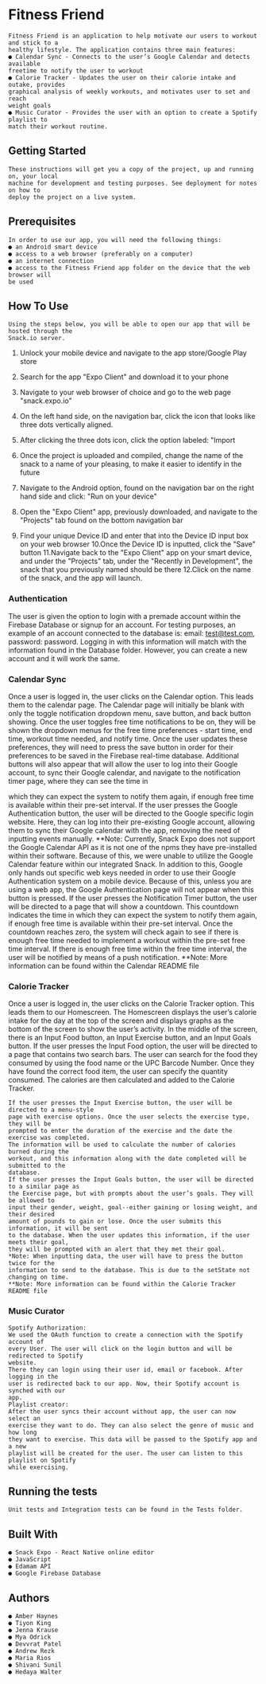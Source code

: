 # Fitness Friend

```
Fitness Friend is an application to help motivate our users to workout and stick to a
healthy lifestyle. The application contains three main features:
● Calendar Sync - Connects to the user’s Google Calendar and detects available
freetime to notify the user to workout
● Calorie Tracker - Updates the user on their calorie intake and outake, provides
graphical analysis of weekly workouts, and motivates user to set and reach
weight goals
● Music Curator - Provides the user with an option to create a Spotify playlist to
match their workout routine.
```
## Getting Started

```
These instructions will get you a copy of the project, up and running on, your local
machine for development and testing purposes. See deployment for notes on how to
deploy the project on a live system.
```
## Prerequisites

```
In order to use our app, you will need the following things:
● an Android smart device
● access to a web browser (preferably on a computer)
● an internet connection
● access to the Fitness Friend app folder on the device that the web browser will
be used
```
## How To Use

```
Using the steps below, you will be able to open our app that will be hosted through the
Snack.io server.
```
1. Unlock your mobile device and navigate to the app store/Google Play store
2. Search for the app "Expo Client" and download it to your phone


3. Navigate to your web browser of choice and go to the web page "snack.expo.io"
4. On the left hand side, on the navigation bar, click the icon that looks like three
    dots vertically aligned.
5. After clicking the three dots icon, click the option labeled: "Import
6. Once the project is uploaded and compiled, change the name of the snack to a
    name of your pleasing, to make it easier to identify in the future
7. Navigate to the Android option, found on the navigation bar on the right hand
    side and click: "Run on your device"
8. Open the "Expo Client" app, previously downloaded, and navigate to the
    "Projects" tab found on the bottom navigation bar
9. Find your unique Device ID and enter that into the Device ID input box on your
    web browser
10.Once the Device ID is inputted, click the "Save" button
11.Navigate back to the "Expo Client" app on your smart device, and under the
    "Projects" tab, under the "Recently in Development", the snack that you
    previously named should be there
12.Click on the name of the snack, and the app will launch.

### Authentication

The user is given the option to login with a premade account within the Firebase
Database or signup for an account. For testing purposes, an example of an account
connected to the database is: email: ​test@test.com​, password: password. Logging in
with this information will match with the information found in the Database folder.
However, you can create a new account and it will work the same.

### Calendar Sync

Once a user is logged in, the user clicks on the Calendar option. This leads them to the
calendar page.
The Calendar page will initially be blank with only the toggle notification dropdown
menu, save button, and back button showing. Once the user toggles free time
notifications to be on, they will be shown the dropdown menus for the free time
preferences - start time, end time, workout time needed, and notify time. Once the user
updates these preferences, they will need to press the save button in order for their
preferences to be saved in the Firebase real-time database. Additional buttons will also
appear that will allow the user to log into their Google account, to sync their Google
calendar, and navigate to the notification timer page, where they can see the time in


which they can expect the system to notify them again, if enough free time is available
within their pre-set interval.
If the user presses the Google Authentication button, the user will be directed to the
Google specific login website. Here, they can log into their pre-existing Google account,
allowing them to sync their Google calendar with the app, removing the need of
inputting events manually.
**Note: Currently, Snack Expo does not support the Google Calendar API as it is
not one of the npms they have pre-installed within their software. Because of this,
we were unable to utilize the Google Calendar feature within our integrated
Snack. In addition to this, Google only hands out specific web keys needed in
order to use their Google Authentication system on a mobile device. Because of
this, unless you are using a web app, the Google Authentication page will not
appear when this button is pressed.
If the user presses the Notification Timer button, the user will be directed to a page that
will show a countdown. This countdown indicates the time in which they can expect the
system to notify them again, if enough free time is available within their pre-set interval.
Once the countdown reaches zero, the system will check again to see if there is
enough free time needed to implement a workout within the pre-set free time interval. If
there is enough free time within the free time interval, the user will be notified by means
of a push notification.
**Note: More information can be found within the Calendar README file

### Calorie Tracker

Once a user is logged in, the user clicks on the Calorie Tracker option. This leads them
to our Homescreen.
The Homescreen displays the user’s calorie intake for the day at the top of the screen
and displays graphs as the bottom of the screen to show the user’s activity. In the
middle of the screen, there is an Input Food button, an Input Exercise button, and an
Input Goals button.
If the user presses the Input Food option, the user will be directed to a page that
contains two search bars. The user can search for the food they consumed by using the
food name or the UPC Barcode Number. Once they have found the correct food item,
the user can specify the quantity consumed. The calories are then calculated and added
to the Calorie Tracker.


```
If the user presses the Input Exercise button, the user will be directed to a menu-style
page with exercise options. Once the user selects the exercise type, they will be
prompted to enter the duration of the exercise and the date the exercise was completed.
The information will be used to calculate the number of calories burned during the
workout, and this information along with the date completed will be submitted to the
database.
If the user presses the Input Goals button, the user will be directed to a similar page as
the Exercise page, but with prompts about the user’s goals. They will be allowed to
input their gender, weight, goal--either gaining or losing weight, and their desired
amount of pounds to gain or lose. Once the user submits this information, it will be sent
to the database. When the user updates this information, if the user meets their goal,
they will be prompted with an alert that they met their goal.
*Note: When inputting data, the user will have to press the button twice for the
information to send to the database. This is due to the setState not changing on time.
**Note: More information can be found within the Calorie Tracker README file
```
### Music Curator

```
Spotify Authorization:
We used the OAuth function to create a connection with the Spotify account of
every User. The user will click on the login button and will be redirected to Spotify
website.
There they can login using their user id, email or facebook. After logging in the
user is redirected back to our app. Now, their Spotify account is synched with our
app.
Playlist creator:
After the user syncs their account without app, the user can now select an
exercise they want to do. They can also select the genre of music and how long
they want to exercise. This data will be passed to the Spotify app and a new
playlist will be created for the user. The user can listen to this playlist on Spotify
while exercising.
```
## Running the tests


```
Unit tests and Integration tests can be found in the Tests folder.
```
## Built With

```
● Snack Expo​ - React Native online editor
● JavaScript
● Edamam API
● Google Firebase Database
```
## Authors

```
● Amber Haynes
● Tiyon King
● Jenna Krause
● Mya Odrick
● Devvrat Patel
● Andrew Rezk
● Maria Rios
● Shivani Sunil
● Hedaya Walter
```

